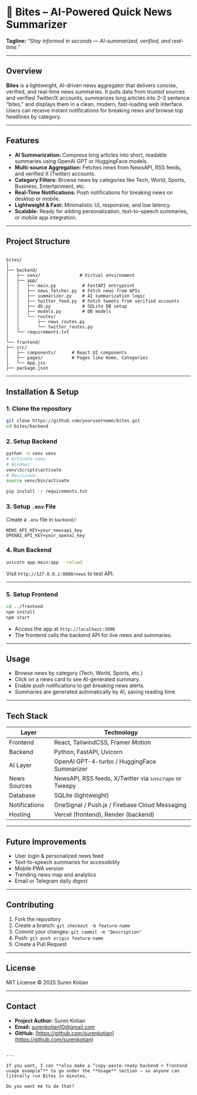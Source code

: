 # 📰 Bites – AI-Powered Quick News Summarizer

**Tagline:** *“Stay informed in seconds — AI-summarized, verified, and real-time.”*

---

## Overview

**Bites** is a lightweight, AI-driven news aggregator that delivers concise, verified, and real-time news summaries. It pulls data from trusted sources and verified Twitter/X accounts, summarizes long articles into 2–3 sentence “bites,” and displays them in a clean, modern, fast-loading web interface. Users can receive instant notifications for breaking news and browse top headlines by category.

---

## Features

- **AI Summarization:** Compress long articles into short, readable summaries using OpenAI GPT or HuggingFace models.  
- **Multi-source Aggregation:** Fetches news from NewsAPI, RSS feeds, and verified X (Twitter) accounts.  
- **Category Filters:** Browse news by categories like Tech, World, Sports, Business, Entertainment, etc.  
- **Real-Time Notifications:** Push notifications for breaking news on desktop or mobile.  
- **Lightweight & Fast:** Minimalistic UI, responsive, and low latency.  
- **Scalable:** Ready for adding personalization, text-to-speech summaries, or mobile app integration.  

---

## Project Structure

```

bites/
│
├── backend/
│   ├── venv/               # Virtual environment
│   ├── app/
│   │   ├── main.py          # FastAPI entrypoint
│   │   ├── news_fetcher.py  # Fetch news from APIs
│   │   ├── summarizer.py    # AI summarization logic
│   │   ├── twitter_feed.py  # Fetch tweets from verified accounts
│   │   ├── db.py            # SQLite DB setup
│   │   ├── models.py        # DB models
│   │   └── routes/
│   │       ├── news_routes.py
│   │       └── twitter_routes.py
│   └── requirements.txt
│
└── frontend/
├── src/
│   ├── components/      # React UI components
│   ├── pages/           # Pages like Home, Categories
│   └── App.jsx
├── package.json

````

---

## Installation & Setup

### 1. Clone the repository
```bash
git clone https://github.com/yourusername/bites.git
cd bites/backend
````

### 2. Setup Backend

```bash
python -m venv venv
# Activate venv
# Windows:
venv\Scripts\activate
# Mac/Linux:
source venv/bin/activate

pip install -r requirements.txt
```

### 3. Setup `.env` File

Create a `.env` file in `backend/`:

```
NEWS_API_KEY=your_newsapi_key
OPENAI_API_KEY=your_openai_key
```

### 4. Run Backend

```bash
uvicorn app.main:app --reload
```

Visit `http://127.0.0.1:8000/news` to test API.

---

### 5. Setup Frontend

```bash
cd ../frontend
npm install
npm start
```

* Access the app at `http://localhost:3000`
* The frontend calls the backend API for live news and summaries.

---

## Usage

* Browse news by category (Tech, World, Sports, etc.)
* Click on a news card to see AI-generated summary.
* Enable push notifications to get breaking news alerts.
* Summaries are generated automatically by AI, saving reading time.

---

## Tech Stack

| Layer         | Technology                                             |
| ------------- | ------------------------------------------------------ |
| Frontend      | React, TailwindCSS, Framer Motion                      |
| Backend       | Python, FastAPI, Uvicorn                               |
| AI Layer      | OpenAI GPT-4-turbo / HuggingFace Summarizer            |
| News Sources  | NewsAPI, RSS feeds, X/Twitter via `snscrape` or Tweepy |
| Database      | SQLite (lightweight)                                   |
| Notifications | OneSignal / Push.js / Firebase Cloud Messaging         |
| Hosting       | Vercel (frontend), Render (backend)                    |

---

## Future Improvements

* User login & personalized news feed
* Text-to-speech summaries for accessibility
* Mobile PWA version
* Trending news map and analytics
* Email or Telegram daily digest

---

## Contributing

1. Fork the repository
2. Create a branch: `git checkout -b feature-name`
3. Commit your changes: `git commit -m "Description"`
4. Push: `git push origin feature-name`
5. Create a Pull Request

---

## License

MIT License © 2025 Suren Kotian

---

## Contact

* **Project Author:** Suren Kotian
* **Email:** [surenkotian10@gmail.com](mailto:surenkotian10@gmail.com)
* **GitHub:** [https://github.com/surenkotian](https://github.com/surenkotian)

```

---

If you want, I can **also make a “copy-paste-ready backend + frontend usage example”** to go under the **Usage** section — so anyone can literally run Bites in minutes.  

Do you want me to do that?
```
